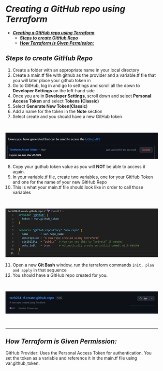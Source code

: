 # ***Creating a GitHub repo using Terraform***
- [***Creating a GitHub repo using Terraform***](#creating-a-github-repo-using-terraform)
  - [***Steps to create GitHub Repo***](#steps-to-create-github-repo)
  - [***How Terraform is Given Permission:***](#how-terraform-is-given-permission)

## ***Steps to create GitHub Repo***
1. Create a folder with an appropriate name in your local directory
2. Create a main.tf file with github as the provider and a variable.tf file that you will later place your github token in
3. Go to GitHub, log in and go to settings and scroll all the down to **Developer Settings** on the left-hand side 
4. Once you are in **Developer Settings**, scroll down and select **Personal Access Token** and select **Tokens (Classic)**
5. Select **Generate New Token(Classic)**
6. Add a name for the token in the **Note** section
7. Select create and you should have a new GitHub token
<br>

![alt text](image.png)

8. Copy your guthub token value as you will **NOT** be able to access it again.
9. In your variable.tf file, create two variables, one for your GitHub Token and one for the name of your new GitHub Repo
10. This is what your main.tf file should look like in order to call those variables

<br>

![alt text](image-1.png)

11. Open a new **Git Bash** window, run the terraform commands `init, plan and apply` in that sequence
12. You should have a GitHub repo created for you.
<br>

![alt text](image-2.png)

<br>

---

## ***How Terraform is Given Permission:***
GitHub Provider: Uses the Personal Access Token for authentication.
You set the token as a variable and reference it in the main.tf file using var.github_token.